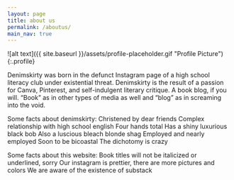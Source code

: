```yaml
---
layout: page
title: about us
permalink: /aboutus/
main_nav: true
---
```

![alt text]({{ site.baseurl }}/assets/profile-placeholder.gif "Profile Picture"){:.profile}

Denimskirty was born in the defunct Instagram page of a high school literacy club under existential threat. Denimskirty is the result of a passion for Canva, Pinterest, and self-indulgent literary critique. A book blog, if you will. “Book” as in other types of media as well and “blog” as in screaming into the void.

Some facts about denimskirty:
Christened by dear friends 
Complex relationship with high school english
Four hands total
Has a shiny luxurious black bob
Also a luscious bleach blonde shag
Employed and nearly employed
Soon to be bicoastal
The dichotomy is crazy

Some facts about this website:
Book titles will not be italicized or underlined, sorry
Our instagram is prettier, there are more pictures and colors 
We are aware of the existence of substack

